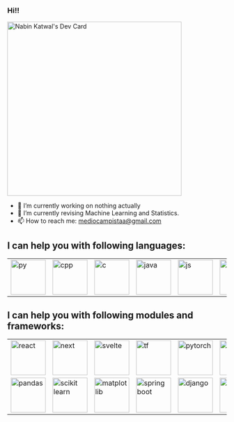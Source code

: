 ### Hi!!

<a href="https://app.daily.dev/nabeenkatwal7"><img src="https://api.daily.dev/devcards/47a55d97e6c142af9862d44e7d2aea68.png?r=jcd" width="400" alt="Nabin Katwal's Dev Card"/></a>

- 🔭 I’m currently working on nothing actually
- 🌱 I’m currently revising Machine Learning and Statistics.
- 📫 How to reach me: mediocampistaa@gmail.com

## I can help you with following languages:
<table style="border:none;" > 
  <tr>
    <td><img src="https://upload.wikimedia.org/wikipedia/commons/thumb/c/c3/Python-logo-notext.svg/1200px-Python-logo-notext.svg.png" width="80" alt="py"/></td>
    <td><img src="https://upload.wikimedia.org/wikipedia/commons/thumb/1/18/ISO_C%2B%2B_Logo.svg/1200px-ISO_C%2B%2B_Logo.svg.png" width="80" alt="cpp"/></td>
    <td><img src="https://upload.wikimedia.org/wikipedia/commons/thumb/1/18/C_Programming_Language.svg/695px-C_Programming_Language.svg.png" width="80" alt="c"/></td>
    <td><img src="https://upload.wikimedia.org/wikipedia/en/thumb/3/30/Java_programming_language_logo.svg/1200px-Java_programming_language_logo.svg.png" width="80" alt="java"/></td>
    <td><img src="https://www.computerhope.com/jargon/j/javascript.png" width="80" alt="js"/></td>
    <td><img src="https://upload.wikimedia.org/wikipedia/commons/thumb/4/4c/Typescript_logo_2020.svg/1200px-Typescript_logo_2020.svg.png" width="80" alt="ts"/></td>
  </tr>
</table>

## I can help you with following modules and frameworks:
<table style="border:none;" > 
  <tr>
    <td><img src="https://upload.wikimedia.org/wikipedia/commons/thumb/a/a7/React-icon.svg/1200px-React-icon.svg.png" width="80" alt="react"/></td>
    <td><img src="https://i18nexus.com/_next/static/media/nextjs.e54be70c.svg" width="80" alt="next"/></td>
    <td><img src="https://upload.wikimedia.org/wikipedia/commons/thumb/1/1b/Svelte_Logo.svg/1200px-Svelte_Logo.svg.png" width="80" alt="svelte"/></td>
    <td><img src="https://avatars.githubusercontent.com/u/15658638?s=280&v=4" width="80" alt="tf"/></td>
    <td><img src="https://pytorch.org/tutorials/_static/img/thumbnails/cropped/profiler.png" width="80" alt="pytorch"/></td>
    <td><img src="https://user-images.githubusercontent.com/50221806/86498215-ba9f2980-bd39-11ea-888e-48affa998c6f.png" width="80" alt="numpy"/></td>
  </tr>
  <tr>
    <td><img src="https://i.pinimg.com/736x/28/ce/bf/28cebfa3c75ff7815999b0c81a826af6.jpg" width="80" alt="pandas"/></td>
    <td><img src="https://upload.wikimedia.org/wikipedia/commons/thumb/0/05/Scikit_learn_logo_small.svg/2560px-Scikit_learn_logo_small.svg.png" width="80" alt="scikit learn"/></td>
    <td><img src="https://media.licdn.com/dms/image/D4D12AQGcGmAd9Cqraw/article-cover_image-shrink_600_2000/0/1688537312933?e=2147483647&v=beta&t=p7C9OMCJl8NmJdRyb_b-rfwK2iwgy87BfWPYVkHtyHQ" width="80" alt="matplotlib"/></td>
    <td><img src="https://4.bp.blogspot.com/-ou-a_Aa1t7A/W6IhNc3Q0gI/AAAAAAAAD6Y/pwh44arKiuM_NBqB1H7Pz4-7QhUxAgZkACLcBGAs/s1600/spring-boot-logo.png" width="80" alt="spring boot"/></td>
    <td><img src="https://files.dimagi.com/wp-content/uploads/2016/01/Django.png" width="80" alt="django"/></td>
    <td><img src="https://docs.zeet.co/assets/images/flask-a3319b33492c2abbf2abfc0403064405.png" width="80" alt="flask"/></td>
  </tr>
</table>
